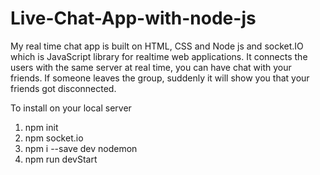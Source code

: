 # Live-Chat-App-with-node-js

 My real time chat app is built on HTML, CSS and Node js and socket.IO which is JavaScript library for realtime web applications.
 It connects the users with the same server at real time, you can have chat with your friends.
 If someone leaves the group, suddenly it will show you that your friends got disconnected.

  To install on your local server
  1. npm init
  2. npm socket.io
  3. npm i --save dev nodemon
  4. npm run devStart
